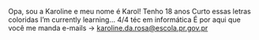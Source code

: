 Opa, sou a Karoline e meu nome é Karol!
Tenho 18 anos
Curto essas letras coloridas
I’m currently learning... 4/4 téc em informática 
É por aqui que você me manda e-mails -> karoline.da.rosa@escola.pr.gov.pr
